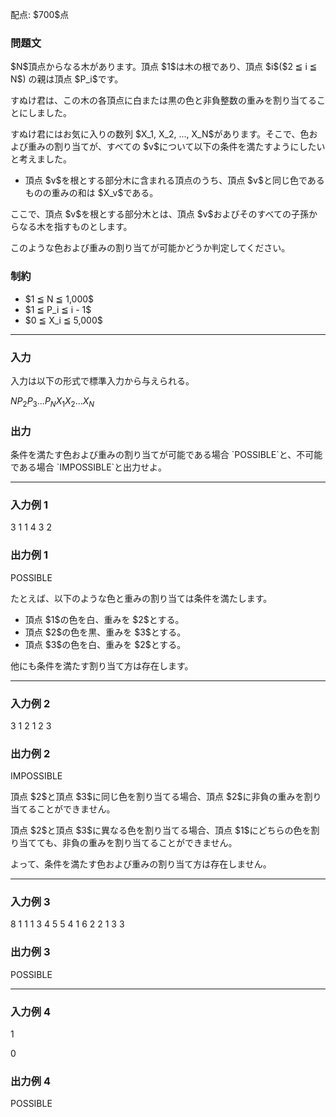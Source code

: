 
<div>

<span>

<span>

<p>
配点: $700$点
</p>

<div>

<section>

### **問題文**

<p>
$N$頂点からなる木があります。頂点 $1$は木の根であり、頂点 $i$($2 ≦ i ≦ N$) の親は頂点 $P_i$です。
</p>

<p>
すぬけ君は、この木の各頂点に白または黒の色と非負整数の重みを割り当てることにしました。
</p>

<p>
すぬけ君にはお気に入りの数列 $X_1, X_2, ..., X_N$があります。そこで、色および重みの割り当てが、すべての $v$について以下の条件を満たすようにしたいと考えました。
</p>

<ul>

<li>
頂点 $v$を根とする部分木に含まれる頂点のうち、頂点 $v$と同じ色であるものの重みの和は $X_v$である。
</li>

</ul>

<p>
ここで、頂点 $v$を根とする部分木とは、頂点 $v$およびそのすべての子孫からなる木を指すものとします。
</p>

<p>
このような色および重みの割り当てが可能かどうか判定してください。
</p>

</section>

</div>

<div>

<section>

### **制約**

<ul>

<li>
$1 ≦ N ≦ 1,000$
</li>

<li>
$1 ≦ P_i ≦ i - 1$
</li>

<li>
$0 ≦ X_i ≦ 5,000$
</li>

</ul>

</section>

</div>

---

<div>

<div>

<section>

### **入力**

<p>
入力は以下の形式で標準入力から与えられる。
</p>

<div>

$N$$P_2$$P_3$$...$$P_N$$X_1$$X_2$$...$$X_N$
</div>

</section>

</div>

<div>

<section>

### **出力**

<p>
条件を満たす色および重みの割り当てが可能である場合 `POSSIBLE`と、不可能である場合 `IMPOSSIBLE`と出力せよ。
</p>

</section>

</div>

</div>

---

<div>

<section>

### **入力例 1**

<div>

3
1 1
4 3 2

</div>

</section>

</div>

<div>

<section>

### **出力例 1**

<div>

POSSIBLE

</div>

<p>
たとえば、以下のような色と重みの割り当ては条件を満たします。
</p>

<ul>

<li>
頂点 $1$の色を白、重みを $2$とする。
</li>

<li>
頂点 $2$の色を黒、重みを $3$とする。
</li>

<li>
頂点 $3$の色を白、重みを $2$とする。
</li>

</ul>

<p>
他にも条件を満たす割り当て方は存在します。
</p>

</section>

</div>

---

<div>

<section>

### **入力例 2**

<div>

3
1 2
1 2 3

</div>

</section>

</div>

<div>

<section>

### **出力例 2**

<div>

IMPOSSIBLE

</div>

<p>
頂点 $2$と頂点 $3$に同じ色を割り当てる場合、頂点 $2$に非負の重みを割り当てることができません。
</p>

<p>
頂点 $2$と頂点 $3$に異なる色を割り当てる場合、頂点 $1$にどちらの色を割り当てても、非負の重みを割り当てることができません。
</p>

<p>
よって、条件を満たす色および重みの割り当て方は存在しません。
</p>

</section>

</div>

---

<div>

<section>

### **入力例 3**

<div>

8
1 1 1 3 4 5 5
4 1 6 2 2 1 3 3

</div>

</section>

</div>

<div>

<section>

### **出力例 3**

<div>

POSSIBLE

</div>

</section>

</div>

---

<div>

<section>

### **入力例 4**

<div>

1

0

</div>

</section>

</div>

<div>

<section>

### **出力例 4**

<div>

POSSIBLE

</div>

</section>

</div>

</span>

</span>

</div>
